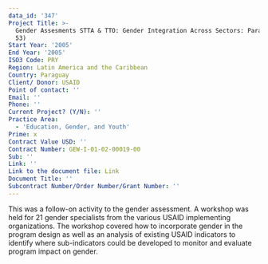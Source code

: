 ```yaml
---
data_id: '347'
Project Title: >-
  Gender Assesments STTA & TTO: Gender Integration Across Sectors: Paraguay (TDY
  53)
Start Year: '2005'
End Year: '2005'
ISO3 Code: PRY
Region: Latin America and the Caribbean
Country: Paraguay
Client/ Donor: USAID
Point of contact: ''
Email: ''
Phone: ''
Current Project? (Y/N): ''
Practice Area:
  - 'Education, Gender, and Youth'
Prime: x
Contract Value USD: ''
Contract Number: GEW-I-01-02-00019-00
Sub: ''
Link: ''
Link to the document file: Link
Document Title: ''
Subcontract Number/Order Number/Grant Number: ''
---
```

This was a follow-on activity to the gender assessment. A workshop was held for 21 gender specialists from the various USAID implementing organizations. The workshop covered how to incorporate gender in the program design as well as an analysis of existing USAID indicators to identify where sub-indicators could be developed to monitor and evaluate program impact on gender.